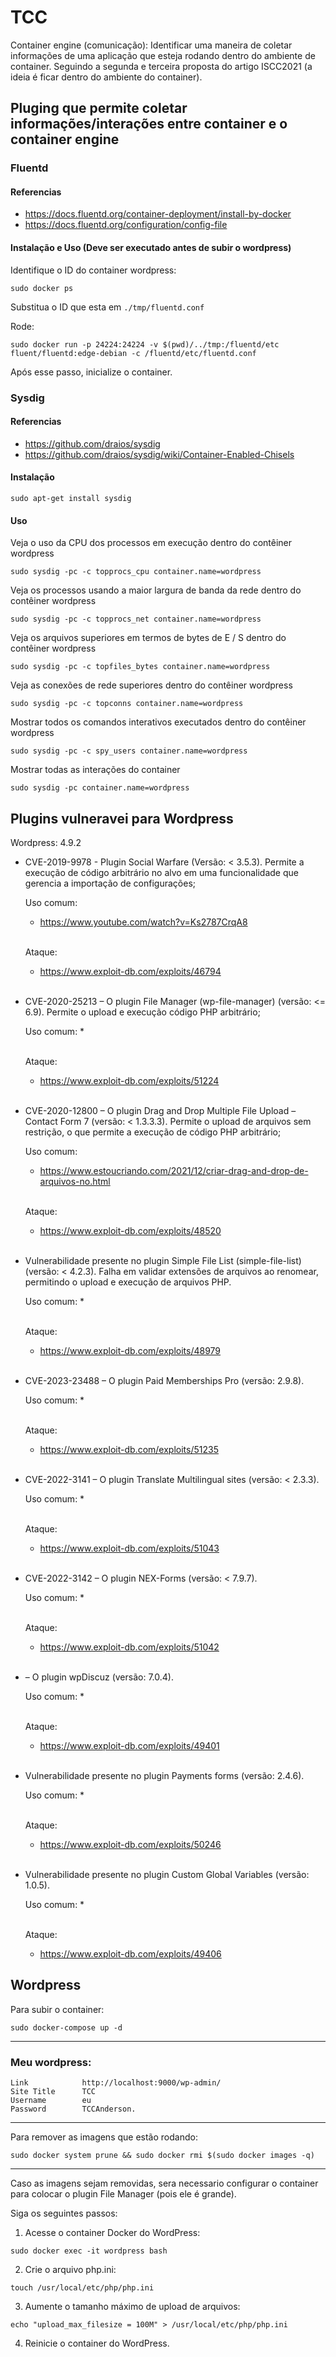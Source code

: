 # TCC

Container engine (comunicação): Identificar uma maneira de coletar informações de uma aplicação que esteja rodando dentro do 
ambiente de container. Seguindo a segunda e terceira proposta do artigo ISCC2021 (a ideia é ficar dentro do ambiente do container). 

## Pluging que permite coletar informações/interações entre container e o container engine

### Fluentd 

#### Referencias

* https://docs.fluentd.org/container-deployment/install-by-docker
* https://docs.fluentd.org/configuration/config-file

#### Instalação e Uso (Deve ser executado antes de subir o wordpress)

Identifique o ID do container wordpress:

    sudo docker ps

Substitua o ID que esta em `./tmp/fluentd.conf`

Rode:

    sudo docker run -p 24224:24224 -v $(pwd)/../tmp:/fluentd/etc fluent/fluentd:edge-debian -c /fluentd/etc/fluentd.conf

Após esse passo, inicialize o container.

### Sysdig

#### Referencias

* https://github.com/draios/sysdig
* https://github.com/draios/sysdig/wiki/Container-Enabled-Chisels

#### Instalação

    sudo apt-get install sysdig

#### Uso

Veja o uso da CPU dos processos em execução dentro do contêiner wordpress

    sudo sysdig -pc -c topprocs_cpu container.name=wordpress

Veja os processos usando a maior largura de banda da rede dentro do contêiner wordpress

    sudo sysdig -pc -c topprocs_net container.name=wordpress

Veja os arquivos superiores em termos de bytes de E / S dentro do contêiner wordpress

    sudo sysdig -pc -c topfiles_bytes container.name=wordpress

Veja as conexões de rede superiores dentro do contêiner wordpress

    sudo sysdig -pc -c topconns container.name=wordpress

Mostrar todos os comandos interativos executados dentro do contêiner wordpress

    sudo sysdig -pc -c spy_users container.name=wordpress

Mostrar todas as interações do container

    sudo sysdig -pc container.name=wordpress

## Plugins vulneravei para Wordpress

Wordpress: 4.9.2 

* CVE-2019-9978 - Plugin Social Warfare (Versão: < 3.5.3). Permite a execução de código arbitrário no alvo em uma funcionalidade que gerencia a importação de configurações;

    Uso comum:
    * https://www.youtube.com/watch?v=Ks2787CrqA8
    </br></br>

    Ataque:
    * https://www.exploit-db.com/exploits/46794
    </br></br>
* CVE-2020-25213 – O plugin File Manager (wp-file-manager) (versão: <= 6.9). Permite o upload e execução código PHP arbitrário;

    Uso comum:
    * 
    </br></br>

    Ataque:
    * https://www.exploit-db.com/exploits/51224
    </br></br>
* CVE-2020-12800 – O plugin Drag and Drop Multiple File Upload – Contact Form 7 (versão: < 1.3.3.3). Permite o upload de arquivos sem restrição, o que permite a execução de código PHP arbitrário;

    Uso comum:
    * https://www.estoucriando.com/2021/12/criar-drag-and-drop-de-arquivos-no.html
    </br></br>

    Ataque:
    * https://www.exploit-db.com/exploits/48520
    </br></br>
* Vulnerabilidade presente no plugin Simple File List (simple-file-list) (versão: < 4.2.3). Falha em validar extensões de arquivos ao renomear, permitindo o upload e execução de arquivos PHP.

    Uso comum:
    * 
    </br></br>

    Ataque:
    * https://www.exploit-db.com/exploits/48979
    </br></br>
* CVE-2023-23488 – O plugin Paid Memberships Pro (versão: 2.9.8). 

    Uso comum:
    * 
    </br></br>

    Ataque:
    * https://www.exploit-db.com/exploits/51235
    </br></br>
* CVE-2022-3141 – O plugin Translate Multilingual sites (versão: < 2.3.3). 

    Uso comum:
    * 
    </br></br>

    Ataque:
    * https://www.exploit-db.com/exploits/51043
    </br></br>
* CVE-2022-3142 – O plugin NEX-Forms (versão: < 7.9.7). 

    Uso comum:
    * 
    </br></br>

    Ataque:
    * https://www.exploit-db.com/exploits/51042
    </br></br>
*  – O plugin wpDiscuz (versão: 7.0.4).

    Uso comum:
    * 
    </br></br>

    Ataque:
    * https://www.exploit-db.com/exploits/49401
    </br></br>
* Vulnerabilidade presente no plugin Payments forms (versão: 2.4.6). 

    Uso comum:
    * 
    </br></br>

    Ataque:
    * https://www.exploit-db.com/exploits/50246
    </br></br>
* Vulnerabilidade presente no plugin Custom Global Variables (versão: 1.0.5).

    Uso comum:
    * 
    </br></br>

    Ataque:
    * https://www.exploit-db.com/exploits/49406

## Wordpress

Para subir o container:

    sudo docker-compose up -d

------------------------------------------------------

### Meu wordpress:

    Link            http://localhost:9000/wp-admin/
    Site Title      TCC
    Username        eu
    Password        TCCAnderson.

------------------------------------------------------

Para remover as imagens que estão rodando:

    sudo docker system prune && sudo docker rmi $(sudo docker images -q)
    
------------------------------------------------------

Caso as imagens sejam removidas, sera necessario configurar o container para colocar o plugin File Manager (pois ele é grande).

Siga os seguintes passos:

1. Acesse o container Docker do WordPress:
```
sudo docker exec -it wordpress bash
```
2. Crie o arquivo php.ini:
```
touch /usr/local/etc/php/php.ini
```
3. Aumente o tamanho máximo de upload de arquivos:
```
echo "upload_max_filesize = 100M" > /usr/local/etc/php/php.ini
```
4. Reinicie o container do WordPress.